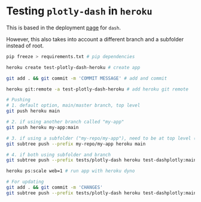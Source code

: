 # Testing `plotly-dash` in `heroku` 

This is based in the deployment [page](https://dash.plotly.com/deployment) for `dash`. 

However, this also takes into account a different branch and a subfolder instead of root. 

``` bash
pip freeze > requirements.txt # pip dependencies

heroku create test-plotly-dash-heroku # create app

git add . && git commit -m 'COMMIT MESSAGE' # add and commit

heroku git:remote -a test-plotly-dash-heroku # add heroku git remote 

# Pushing 
# 1. default option, main/master branch, top level    
git push heroku main

# 2. if using another branch called "my-app" 
git push heroku my-app:main

# 3. if using a subfolder ("my-repo/my-app"), need to be at top level ("my-repo")
git subtree push --prefix my-repo/my-app heroku main

# 4. if both using subfolder and branch 
git subtree push --prefix tests/plotly-dash heroku test-dashplotly:main

heroku ps:scale web=1 # run app with heroku dyno

# For updating
git add . && git commit -m 'CHANGES'
git subtree push --prefix tests/plotly-dash heroku test-dashplotly:main

```
